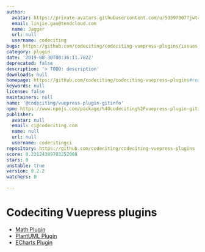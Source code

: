 ```yaml
---
author:
  avatar: https://private-avatars.githubusercontent.com/u/53597307?jwt=eyJhbGciOiJIUzI1NiIsInR5cCI6IkpXVCJ9.eyJpc3MiOiJnaXRodWIuY29tIiwiYXVkIjoicmF3LmdpdGh1YnVzZXJjb250ZW50LmNvbSIsImtleSI6ImtleTEiLCJleHAiOjE3MzQ2NzE1ODAsIm5iZiI6MTczNDY3MDM4MCwicGF0aCI6Ii91LzUzNTk3MzA3In0.S9JL_PJlxMIlMbP5Jb8zQwsqTELXKvJhcnxc0c944pM&v=4
  email: linjie.gao@tendcloud.com
  name: Jagger
  url: null
  username: codeciting
bugs: https://github.com/codeciting/codeciting-vuepress-plugins/issues
category: plugin
date: '2019-08-30T08:36:11.782Z'
deprecated: false
description: '> TODO: description'
downloads: null
homepage: https://github.com/codeciting/codeciting-vuepress-plugins#readme
keywords: null
license: false
maintainers: null
name: '@codeciting/vuepress-plugin-gitinfo'
npm: https://www.npmjs.com/package/%40codeciting%2Fvuepress-plugin-gitinfo
publisher:
  avatar: null
  email: ci@codeciting.com
  name: null
  url: null
  username: codecitingci
repository: https://github.com/codeciting/codeciting-vuepress-plugins
score: 0.23124389703252068
stars: 0
unstable: true
version: 0.2.2
watchers: 0

---
```


# Codeciting Vuepress plugins

- [Math Plugin](packages/vuepress-plugin-math/README.md)
- [PlantUML Plugin](packages/vuepress-plugin-plantuml/README.md)
- [ECharts Plugin](packages/vuepress-plugin-echarts/README.md)
